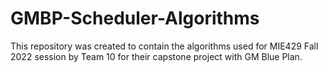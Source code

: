 # GMBP-Scheduler-Algorithms

This repository was created to contain the algorithms used for MIE429 Fall 2022 session by Team 10 for their capstone project with GM Blue Plan.

